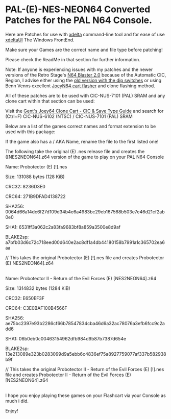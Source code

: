 # PAL-(E)-NES-NEON64 Converted Patches for the PAL N64 Console.

Here are Patches for use with [xdelta](http://xdelta.org/) command-line tool and for ease of use [xdeltaUI](https://www.romhacking.net/utilities/598/) The Windows FrontEnd.

Make sure your Games are the correct name and file type before patching!

Please check the ReadMe in that section for further information.

Note: If anyone is experiencing issues with my patches and the newer versions of the Retro Stage's [N64 Blaster 2.0](https://retrostage.net/?product=n64-blaster-2-0) because of the Automatic CIC, Region, I advise either using the [old version with the dip switches](https://web.archive.org/web/20210622192800/https://retrostage.net/?product=n64-blaster-2-0)  or using Benn Venns excellent [JoeyN64 cart flasher](https://bennvenn.myshopify.com/products/joeyn64-cart-flasher) and clone flashing method.


All of these patches are to be used with CIC-NUS-7101 (PAL) SRAM and any clone cart within that section can be used:

Visit the [Gent's Joey64 Clone Cart - CIC & Save Type Guide](https://github.com/TheGent/Gents-N64-xdelta-Patches/blob/main/Gent's%20Joey64%20Clone%20Cart%20-%20CIC%20%26%20Save%20Type%20Guide.md) and search for (Ctrl+F) CIC-NUS-6102 (NTSC) / CIC-NUS-7101 (PAL) SRAM


Below are a list of the games correct names and format extension to be used with this package:

If the game also has a / AKA Name, rename the file to the first listed one!

The following take the original (E) .nes release file and creates the ([NES2NEON64].z64 version of the game to play on your PAL N64 Console


Name: Probotector (E) [!].nes

Size: 131088 bytes (128 KiB)

CRC32: 8236D3E0

CRC64: 271B9DFAD4138722

SHA256: 0064d66a14dc6f27d109d34b4e6a4983bc29eb167568b503e7e46d21cf2ab0e0

SHA1: 6531ff3a062c2a83fa9683bf8a859a3500e8d9af

BLAKE2sp: a7bfb03d6c72c718eed00d640e2ac8df1a4db44180158b7991a1c365702ea6aa


// This takes the original Probotector (E) [!].nes file and creates Probotector (E) NES2NEON64].z64
<br>
</br>

Name: Probotector II - Return of the Evil Forces (E)  [NES2NEON64].z64

Size: 1314832 bytes (1284 KiB)

CRC32: E650EF3F

CRC64: C3E0BAF100B4566F

SHA256: ae75bc2397e93b2286cf66b78547834cba46d6a32ac78076a3efb6fcc9c2add6

SHA1: 06b0eb0c00463154962dfb984d9b87b7387d654e

BLAKE2sp: 13e213089e323b0283099d9a5ebb6c4836ef75a8927759077af337b582938b9f


// This takes the original Probotector II - Return of the Evil Forces (E) [!].nes file and creates Probotector II - Return of the Evil Forces (E)  [NES2NEON64].z64
<br>
</br>

I hope you enjoy playing these games on your Flashcart via your Console as much i did.
<p>
</p>
Enjoy!
<br>